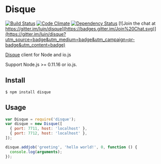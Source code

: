 # Disque

[![Build Status](https://travis-ci.org/luin/disque.svg?branch=master)](https://travis-ci.org/luin/disque)
[![Code Climate](https://codeclimate.com/github/luin/disque/badges/gpa.svg)](https://codeclimate.com/github/luin/disque)
[![Dependency Status](https://david-dm.org/luin/disque.svg)](https://david-dm.org/luin/disque)
[![Join the chat at https://gitter.im/luin/disque](https://badges.gitter.im/Join%20Chat.svg)](https://gitter.im/luin/disque?utm_source=badge&utm_medium=badge&utm_campaign=pr-badge&utm_content=badge)

[Disque](https://github.com/antirez/disque) client for Node and io.js

Support Node.js >= 0.11.16 or io.js.

## Install

```shell
$ npm install disque
```

## Usage

```javascript
var Disque = require('disque');
var disque = new Disque([
  { port: 7711, host: 'localhost' },
  { port: 7712, host: 'localhost' },
]);

disque.addjob('greeting', 'hello world!', 0, function () {
  console.log(arguments);
});
```
